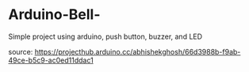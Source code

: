 # Arduino-Bell-
Simple project using arduino, push button, buzzer, and LED

source: https://projecthub.arduino.cc/abhishekghosh/66d3988b-f9ab-49ce-b5c9-ac0ed11ddac1
